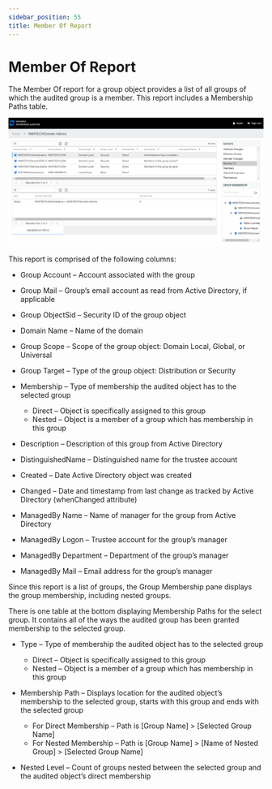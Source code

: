 ```yaml
---
sidebar_position: 55
title: Member Of Report
---
```


# Member Of Report

The Member Of report for a group object provides a list of all groups of which the audited group is a member. This report includes a Membership Paths table.

![Member Of report](../../../../../../../static/Content/Resources/Images/Access/InformationCenter/ResourceAudit/Group/MemberOf.png "Member Of report")

This report is comprised of the following columns:

* Group Account – Account associated with the group
* Group Mail – Group’s email account as read from Active Directory, if applicable
* Group ObjectSid – Security ID of the group object
* Domain Name – Name of the domain
* Group Scope – Scope of the group object: Domain Local, Global, or Universal
* Group Target – Type of the group object: Distribution or Security
* Membership – Type of membership the audited object has to the selected group

  * Direct – Object is specifically assigned to this group
  * Nested – Object is a member of a group which has membership in this group
* Description – Description of this group from Active Directory
* DistinguishedName – Distinguished name for the trustee account
* Created – Date Active Directory object was created
* Changed – Date and timestamp from last change as tracked by Active Directory (whenChanged attribute)
* ManagedBy Name – Name of manager for the group from Active Directory
* ManagedBy Logon – Trustee account for the group’s manager
* ManagedBy Department – Department of the group’s manager
* ManagedBy Mail – Email address for the group’s manager

Since this report is a list of groups, the Group Membership pane displays the group membership, including nested groups.

There is one table at the bottom displaying Membership Paths for the select group. It contains all of the ways the audited group has been granted membership to the selected group.

* Type – Type of membership the audited object has to the selected group

  * Direct – Object is specifically assigned to this group
  * Nested – Object is a member of a group which has membership in this group
* Membership Path – Displays location for the audited object’s membership to the selected group, starts with this group and ends with the selected group

  * For Direct Membership – Path is [Group Name] > [Selected Group Name]
  * For Nested Membership – Path is [Group Name] > [Name of Nested Group] > [Selected Group Name]
* Nested Level – Count of groups nested between the selected group and the audited object’s direct membership